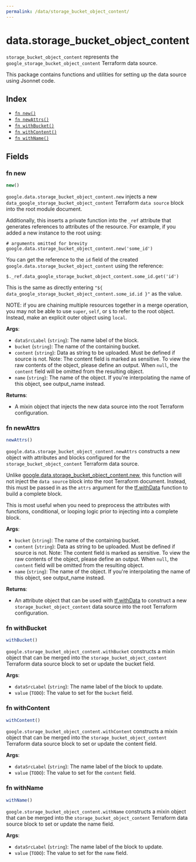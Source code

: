 ```yaml
---
permalink: /data/storage_bucket_object_content/
---
```


# data.storage_bucket_object_content

`storage_bucket_object_content` represents the `google_storage_bucket_object_content` Terraform data source.



This package contains functions and utilities for setting up the data source using Jsonnet code.


## Index

* [`fn new()`](#fn-new)
* [`fn newAttrs()`](#fn-newattrs)
* [`fn withBucket()`](#fn-withbucket)
* [`fn withContent()`](#fn-withcontent)
* [`fn withName()`](#fn-withname)

## Fields

### fn new

```ts
new()
```


`google.data.storage_bucket_object_content.new` injects a new `data_google_storage_bucket_object_content` Terraform `data source`
block into the root module document.

Additionally, this inserts a private function into the `_ref` attribute that generates references to attributes of the
resource. For example, if you added a new instance to the root using:

    # arguments omitted for brevity
    google.data.storage_bucket_object_content.new('some_id')

You can get the reference to the `id` field of the created `google.data.storage_bucket_object_content` using the reference:

    $._ref.data_google_storage_bucket_object_content.some_id.get('id')

This is the same as directly entering `"${ data_google_storage_bucket_object_content.some_id.id }"` as the value.

NOTE: if you are chaining multiple resources together in a merge operation, you may not be able to use `super`, `self`,
or `$` to refer to the root object. Instead, make an explicit outer object using `local`.

**Args**:
  - `dataSrcLabel` (`string`): The name label of the block.
  - `bucket` (`string`): The name of the containing bucket.
  - `content` (`string`): Data as string to be uploaded. Must be defined if source is not. Note: The content field is marked as sensitive. To view the raw contents of the object, please define an output. When `null`, the `content` field will be omitted from the resulting object.
  - `name` (`string`): The name of the object. If you&#39;re interpolating the name of this object, see output_name instead.

**Returns**:
- A mixin object that injects the new data source into the root Terraform configuration.


### fn newAttrs

```ts
newAttrs()
```


`google.data.storage_bucket_object_content.newAttrs` constructs a new object with attributes and blocks configured for the `storage_bucket_object_content`
Terraform data source.

Unlike [google.data.storage_bucket_object_content.new](#fn-storagebucketobjectcontentnew), this function will not inject the `data source`
block into the root Terraform document. Instead, this must be passed in as the `attrs` argument for the
[tf.withData](https://github.com/tf-libsonnet/core/tree/main/docs#fn-withdata) function to build a complete block.

This is most useful when you need to preprocess the attributes with functions, conditional, or looping logic prior to
injecting into a complete block.

**Args**:
  - `bucket` (`string`): The name of the containing bucket.
  - `content` (`string`): Data as string to be uploaded. Must be defined if source is not. Note: The content field is marked as sensitive. To view the raw contents of the object, please define an output. When `null`, the `content` field will be omitted from the resulting object.
  - `name` (`string`): The name of the object. If you&#39;re interpolating the name of this object, see output_name instead.

**Returns**:
  - An attribute object that can be used with [tf.withData](https://github.com/tf-libsonnet/core/tree/main/docs#fn-withdata) to construct a new `storage_bucket_object_content` data source into the root Terraform configuration.


### fn withBucket

```ts
withBucket()
```

`google.storage_bucket_object_content.withBucket` constructs a mixin object that can be merged into the `storage_bucket_object_content`
Terraform data source block to set or update the bucket field.



**Args**:
  - `dataSrcLabel` (`string`): The name label of the block to update.
  - `value` (`TODO`): The value to set for the `bucket` field.


### fn withContent

```ts
withContent()
```

`google.storage_bucket_object_content.withContent` constructs a mixin object that can be merged into the `storage_bucket_object_content`
Terraform data source block to set or update the content field.



**Args**:
  - `dataSrcLabel` (`string`): The name label of the block to update.
  - `value` (`TODO`): The value to set for the `content` field.


### fn withName

```ts
withName()
```

`google.storage_bucket_object_content.withName` constructs a mixin object that can be merged into the `storage_bucket_object_content`
Terraform data source block to set or update the name field.



**Args**:
  - `dataSrcLabel` (`string`): The name label of the block to update.
  - `value` (`TODO`): The value to set for the `name` field.
